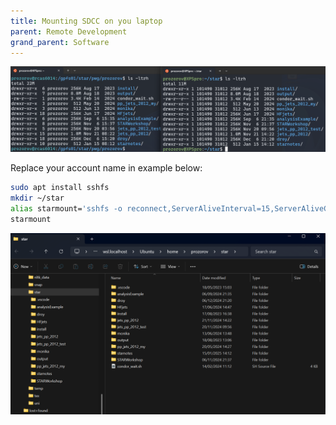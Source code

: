```yaml
---
title: Mounting SDCC on you laptop
parent: Remote Development
grand_parent: Software
---
```


![alt text](img/sshfs.png)

Replace your account name in example below:

```bash
sudo apt install sshfs
mkdir ~/star
alias starmount='sshfs -o reconnect,ServerAliveInterval=15,ServerAliveCountMax=3  prozorov@sftp.sdcc.bnl.gov:/gpfs01/star/pwg/prozorov ~/star' # add this line to your .bashrc or .bash_aliases
starmount
```

![alt text](img/explorer.png)
